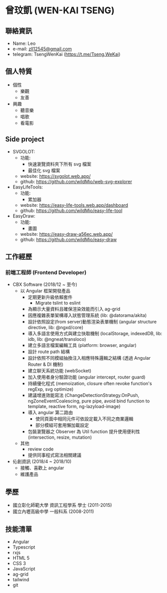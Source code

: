 # 曾玟凱 (WEN-KAI TSENG)

## 聯絡資訊

- Name: Leo
- e-mail: zll12545@gmail.com
- telegram: TsengWenKai (<https://t.me/Tseng.WeKai>)

## 個人特質

- 個性
  - 樂觀
  - 友善
- 興趣
  - 聽音樂
  - 唱歌
  - 看電影

## Side project

- SVGOLOT:
  - 功能:
    - 快速瀏覽資料夾下所有 svg 檔案
    - 最佳化 svg 檔案
  - website: <https://svgolot.web.app/>
  - github: <https://github.com/wildMio/web-svg-explorer>
- EasyLifeTools:
  - 功能:
    - 累加器
  - website: <https://easy-life-tools.web.app/dashboard>
  - github: <https://github.com/wildMio/easy-life-tool>
- EasyDraw:
  - 功能:
    - 畫圖
  - website: <https://easy-draw-a56ec.web.app/>
  - github: <https://github.com/wildMio/easy-draw>

## 工作經歷

### 前端工程師 (Frontend Developer)

- CBX Software (2018/12 ~ 至今)
  - 以 Angular 框架開發產品
    - 定期更新升級依賴套件
      - Migrate tslint to eslint
    - 為顯示大量資料且確保渲染效能而引入 ag-grid
    - 因應複雜表單架構導入狀態管理系統 (lib: @datorama/akita)
    - 設計依照設定(from server)動態渲染表單機制 (angular structure directive, lib: @ngxd/core)
    - 導入多語言使用方式與建立快取機制 (localStorage, indexedDB, lib: idb, lib: @ngneat/transloco)
    - 建立多語言檔案編輯工具 (platform: browser, angular)
    - 設計 route path 結構
    - 設計依照不同模組抽換注入相應特殊邏輯之結構 (透過 Angular Router & DI 機制)
    - 建立聊天系統功能 (webSocket)
    - 加入使用者身分驗證功能 (angular intercept, router guard)
    - 持續優化程式 (memoization, closure often revoke function's regExp, svg optimize)
    - 建議增進效能寫法 (ChangeDetectionStrategy.OnPush, ngZoneEventCoalescing, pure pipe, avoid bind function to template, reactive form, ng-lazyload-image)
    - 導入 angular 第二路由
      - 使同頁面中相同元件可依設定載入不同之商業邏輯
      - 部分模組可套用懶加載設定
    - 包裝瀏覽器之 Observer 為 Util function 提升使用便利性 (intersection, resize, mutation)
  - 其他
    - review code
    - 提供同事程式寫法相關建議
- 伈創資訊 (2018/4 ~ 2018/10)
  - 接觸、喜歡上 angular
  - 維護產品

## 學歷

- 國立彰化師範大學 資訊工程學系 學士 (2011-2015)
- 國立內壢高級中學 一般科系 (2008-2011)

## 技能清單

- Angular
- Typescript
- rxjs
- HTML 5
- CSS 3
- JavaScript
- ag-grid
- tailwind
- git
